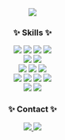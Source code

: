 <div align="center">
    <img src="https://github.com/gyeongju1230/gyeongju1230/assets/127480050/3fd21bd3-fbdd-424d-9cdb-c936d5d426e1" />
</div>

<h3 align="center">✨ Skills ✨</h3>
<div align="center">
    <img src="https://img.shields.io/badge/React%20Native-20232A?style=flat&logo=React&logoColor=61DAFB" />
    <img src="https://img.shields.io/badge/React-61DAFB?style=flat&logo=React&logoColor=white" />
    <img src="https://img.shields.io/badge/TypeScript-3178C6?style=flat&logo=typescript&logoColor=white" />
    <img src="https://img.shields.io/badge/JavsScript-F7DF1E?style=flat&logo=JavaScript&logoColor=white" />
</div>

<div align="center">
    <img src="https://img.shields.io/badge/styled%20components-DB7093?style=flat&logo=styledcomponents&logoColor=white" />
    <img src="https://img.shields.io/badge/CSS-F43059?style=flat&logo=csswizardry&logoColor=white" />
</div>

<div align="center">
    <img src="https://img.shields.io/badge/Axios-5A29E4?style=flat&logo=Axios&logoColor=white" />
    <img src="https://img.shields.io/badge/Recoil-3578E5?style=flat&logo=Recoil&logoColor=white" />
    <img src="https://img.shields.io/badge/AWS%20Amplify-FF9900?style=flat&logo=AWSAmplify&logoColor=white" />
</div>

<div align="center">
    <img src="https://img.shields.io/badge/Git-F05032?style=flat&logo=Git&logoColor=white" />
    <img src="https://img.shields.io/badge/Github-181717?style=flat&logo=GitHub&logoColor=white" />
    <img src="https://img.shields.io/badge/Figma-F24E1E?style=flat&logo=Figma&logoColor=white" />
    <img src="https://img.shields.io/badge/Jira-0052CC?style=flat&logo=Jira&logoColor=white" />
</div>

<div align="center">
    <img src="https://img.shields.io/badge/Confluence-172B4D?style=flat&logo=Confluence&logoColor=white" />
    <img src="https://img.shields.io/badge/Slack-4A154B?style=flat&logo=Slack&logoColor=white" />
</div>

<h3 align="center">✨ Contact ✨</h3>
<div align="center">
    <a href="https://www.notion.so/gyeongju/Gyeongju-46837ac388704c5f8c18da20054a9943?pvs=4">
        <img src="https://img.shields.io/badge/Notion-000000?style=flat&logo=Notion&logoColor=white" />
    </a>
    <a href="mailto:jkj01230@gmail.com">
        <img src="https://img.shields.io/badge/jkj01230@gmail.com-EA4335?style=flat&logo=Gmail&logoColor=white" />
    </a>
</div>
